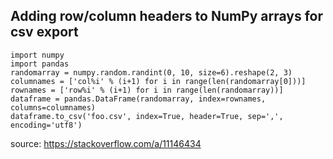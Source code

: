 ## Adding row/column headers to NumPy arrays for csv export

    import numpy
    import pandas
    randomarray = numpy.random.randint(0, 10, size=6).reshape(2, 3)
    columnames = ['col%i' % (i+1) for i in range(len(randomarray[0]))]
    rownames = ['row%i' % (i+1) for i in range(len(randomarray))]
    dataframe = pandas.DataFrame(randomarray, index=rownames, columns=columnames)
    dataframe.to_csv('foo.csv', index=True, header=True, sep=',', encoding='utf8')
    
source: https://stackoverflow.com/a/11146434
